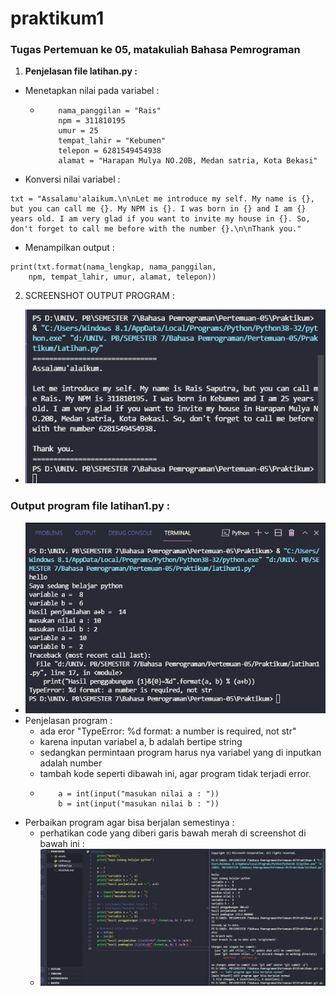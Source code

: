 # praktikum1
### Tugas Pertemuan ke 05, matakuliah Bahasa Pemrograman

1. **Penjelasan file latihan.py :**
  - Menetapkan nilai pada variabel :
    - ``` nama_lengkap = "Rais Saputra"
          nama_panggilan = "Rais"
          npm = 311810195
          umur = 25
          tempat_lahir = "Kebumen"
          telepon = 6281549454938
          alamat = "Harapan Mulya NO.20B, Medan satria, Kota Bekasi"
      ```
  - Konversi nilai variabel :
  ```
  txt = "Assalamu'alaikum.\n\nLet me introduce my self. My name is {}, but you can call me {}. My NPM is {}. I was born in {} and I am {} years old. I am very glad if you want to invite my house in {}. So, don't forget to call me before with the number {}.\n\nThank you."
  ```
  - Menampilkan output :
  ```
  print(txt.format(nama_lengkap, nama_panggilan,
      npm, tempat_lahir, umur, alamat, telepon))
  ```

2. SCREENSHOT OUTPUT PROGRAM :
  - ![img](https://github.com/raissaputra/praktikum1/blob/main/assets/output.png)
  
  
### **Output program file latihan1.py :**
* ![img](https://github.com/raissaputra/praktikum1/blob/main/assets/output-lat-1.png)
* Penjelasan program :
  * ada eror "TypeError: %d format: a number is required, not str"
  * karena inputan variabel a, b adalah bertipe string
  * sedangkan permintaan program harus nya variabel yang di inputkan adalah number
  * tambah kode seperti dibawah ini, agar program tidak terjadi error.
  * ``` 
        a = int(input("masukan nilai a : "))
        b = int(input("masukan nilai b : "))
    ```
* Perbaikan program agar bisa berjalan semestinya :
  * perhatikan code yang diberi garis bawah merah di screenshot di bawah ini :
  * ![img](https://github.com/raissaputra/praktikum1/blob/main/assets/ss-lat1.png)
